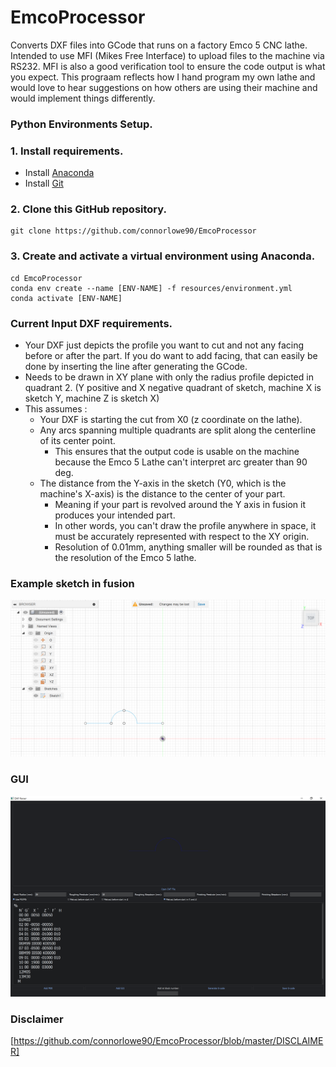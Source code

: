 # EmcoProcessor
Converts DXF files into GCode that runs on a factory Emco 5 CNC lathe.
Intended to use MFI (Mikes Free Interface) to upload files to the machine via RS232.
MFI is also a good verification tool to ensure the code output is what you expect.
This prograam reflects how I hand program my own lathe and would love to hear 
suggestions on how others are using their machine and would implement things differently.

### Python Environments Setup.
### 1. Install requirements.
- Install [Anaconda](https://docs.anaconda.com/anaconda/install/index.html)
- Install [Git](https://git-scm.com/book/en/v2/Getting-Started-Installing-Git)
### 2. Clone this GitHub repository.
```
git clone https://github.com/connorlowe90/EmcoProcessor
```
### 3. Create and activate a virtual environment using Anaconda.
```
cd EmcoProcessor
conda env create --name [ENV-NAME] -f resources/environment.yml
conda activate [ENV-NAME]
```
### Current Input DXF requirements.
- Your DXF just depicts the profile you want to cut and not any facing before or after the part. If you do want to add facing, that can easily be done by inserting the line after generating the GCode. 
- Needs to be drawn in XY plane with only the radius profile depicted in quadrant 2. (Y positive and X negative quadrant of sketch, machine X is sketch Y, machine Z is sketch X)
- This assumes :
  - Your DXF is starting the cut from X0 (z coordinate on the lathe).
  - Any arcs spanning multiple quadrants are split along the centerline of its center point.
    - This ensures that the output code is usable on the machine because the Emco 5 Lathe can't interpret arc greater than 90 deg.
  - The distance from the Y-axis in the sketch (Y0, which is the machine's X-axis) is the distance to the center of your part.
    - Meaning if your part is revolved around the Y axis in fusion it produces your intended part.
    - In other words, you can't draw the profile anywhere in space, it must be accurately represented with respect to the XY origin.
    - Resolution of 0.01mm, anything smaller will be rounded as that is the resolution of the Emco 5 lathe.

### Example sketch in fusion
![imgageprocessing](https://github.com/connorlowe90/EmcoProcessor/blob/master/tests/Test%20Output%20GUI%20Images/exampleFusionSketch.PNG)

### GUI
![imgageprocessing](https://github.com/connorlowe90/EmcoProcessor/blob/master/tests/Test%20Output%20GUI%20Images/gui.PNG)

### Disclaimer

[https://github.com/connorlowe90/EmcoProcessor/blob/master/DISCLAIMER]
